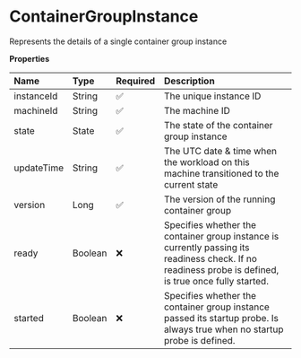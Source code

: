 # ContainerGroupInstance

Represents the details of a single container group instance

**Properties**

| Name       | Type    | Required | Description                                                                                                                                            |
| :--------- | :------ | :------- | :----------------------------------------------------------------------------------------------------------------------------------------------------- |
| instanceId | String  | ✅       | The unique instance ID                                                                                                                                 |
| machineId  | String  | ✅       | The machine ID                                                                                                                                         |
| state      | State   | ✅       | The state of the container group instance                                                                                                              |
| updateTime | String  | ✅       | The UTC date & time when the workload on this machine transitioned to the current state                                                                |
| version    | Long    | ✅       | The version of the running container group                                                                                                             |
| ready      | Boolean | ❌       | Specifies whether the container group instance is currently passing its readiness check. If no readiness probe is defined, is true once fully started. |
| started    | Boolean | ❌       | Specifies whether the container group instance passed its startup probe. Is always true when no startup probe is defined.                              |
